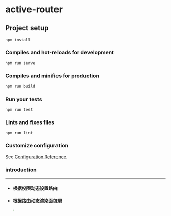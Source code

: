 # active-router

## Project setup
```
npm install
```

### Compiles and hot-reloads for development
```
npm run serve
```

### Compiles and minifies for production
```
npm run build
```

### Run your tests
```
npm run test
```

### Lints and fixes files
```
npm run lint
```

### Customize configuration
See [Configuration Reference](https://cli.vuejs.org/config/).



### introduction

---

- #### 根据权限动态设置路由

- #### 根据路由动态渲染面包屑

  <img src="/Users/taotao/Desktop/vue_git/vue-active-router/screenshot/breadcrumb.png" style="zoom:20%;" />


